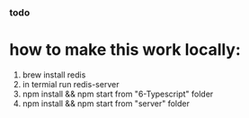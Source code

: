 ### todo
# how to make this work locally:
1. brew install redis
2. in termial run redis-server
3. npm install && npm start from "6-Typescript" folder
4. npm install && npm start from "server" folder
